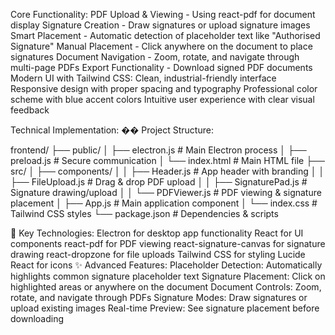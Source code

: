 


Core Functionality:
PDF Upload & Viewing - Using react-pdf for document display
Signature Creation - Draw signatures or upload signature images
Smart Placement - Automatic detection of placeholder text like "Authorised Signature"
Manual Placement - Click anywhere on the document to place signatures
Document Navigation - Zoom, rotate, and navigate through multi-page PDFs
Export Functionality - Download signed PDF documents
Modern UI with Tailwind CSS:
Clean, industrial-friendly interface
Responsive design with proper spacing and typography
Professional color scheme with blue accent colors
Intuitive user experience with clear visual feedback


Technical Implementation:
�� Project Structure:


frontend/
├── public/
│   ├── electron.js          # Main Electron process
│   ├── preload.js           # Secure communication
│   └── index.html           # Main HTML file
├── src/
│   ├── components/
│   │   ├── Header.js        # App header with branding
│   │   ├── FileUpload.js    # Drag & drop PDF upload
│   │   ├── SignaturePad.js  # Signature drawing/upload
│   │   └── PDFViewer.js     # PDF viewing & signature placement
│   ├── App.js               # Main application component
│   └── index.css            # Tailwind CSS styles
└── package.json             # Dependencies & scripts



🔧 Key Technologies:
Electron for desktop app functionality
React for UI components
react-pdf for PDF viewing
react-signature-canvas for signature drawing
react-dropzone for file uploads
Tailwind CSS for styling
Lucide React for icons
✨ Advanced Features:
Placeholder Detection: Automatically highlights common signature placeholder text
Signature Placement: Click on highlighted areas or anywhere on the document
Document Controls: Zoom, rotate, and navigate through PDFs
Signature Modes: Draw signatures or upload existing images
Real-time Preview: See signature placement before downloading
